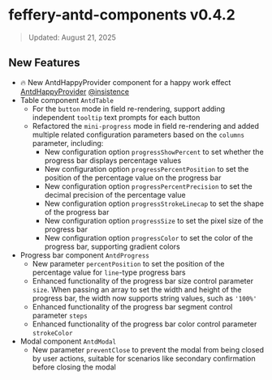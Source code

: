 # feffery-antd-components v0.4.2

> Updated: August 21, 2025

## New Features

- 🔥 New AntdHappyProvider component for a happy work effect [AntdHappyProvider](/AntdHappyProvider) [@insistence](https://github.com/insistence)
- Table component `AntdTable`
  - For the `button` mode in field re-rendering, support adding independent `tooltip` text prompts for each button
  - Refactored the `mini-progress` mode in field re-rendering and added multiple related configuration parameters based on the `columns` parameter, including:
    - New configuration option `progressShowPercent` to set whether the progress bar displays percentage values
    - New configuration option `progressPercentPosition` to set the position of the percentage value on the progress bar
    - New configuration option `progressPercentPrecision` to set the decimal precision of the percentage value
    - New configuration option `progressStrokeLinecap` to set the shape of the progress bar
    - New configuration option `progressSize` to set the pixel size of the progress bar
    - New configuration option `progressColor` to set the color of the progress bar, supporting gradient colors
- Progress bar component `AntdProgress`
  - New parameter `percentPosition` to set the position of the percentage value for `line`-type progress bars
  - Enhanced functionality of the progress bar size control parameter `size`. When passing an array to set the width and height of the progress bar, the width now supports string values, such as `'100%'`
  - Enhanced functionality of the progress bar segment control parameter `steps`
  - Enhanced functionality of the progress bar color control parameter `strokeColor`
- Modal component `AntdModal`
  - New parameter `preventClose` to prevent the modal from being closed by user actions, suitable for scenarios like secondary confirmation before closing the modal
